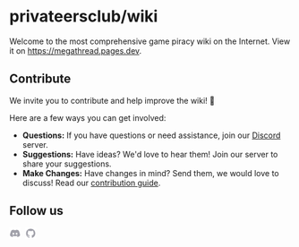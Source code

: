 # privateersclub/wiki

Welcome to the most comprehensive game piracy wiki on the Internet. View it on
https://megathread.pages.dev.

## Contribute

We invite you to contribute and help improve the wiki! 💚

Here are a few ways you can get involved:

- **Questions:** If you have questions or need assistance, join our
  [Discord](https://discord.gg/jz8dUnnD6Q) server.
- **Suggestions:** Have ideas? We'd love to hear them! Join our server to share your suggestions.
- **Make Changes:** Have changes in mind? Send them, we would love to discuss! Read our [contribution guide](https://megathread.pages.dev/contribute).

## Follow us

<p>
  <a href="https://discord.gg/jz8dUnnD6Q"><img width="20px" src="./.github/assets/discord.svg" alt="Discord"></a>&nbsp;&nbsp;<a href="https://github.com/privateersclub"><img width="20px" src="./.github/assets/github.svg" alt="GitHub"></a>
</p>
